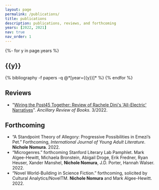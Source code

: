 ```yaml
---
layout: page
permalink: /publications/
title: publications
description: publications, reviews, and forthcoming
years: [2022, 2021]
nav: true
nav_order: 1
---
```

<!-- _pages/publications.md -->
<div class="publications">

{%- for y in page.years %}
  <h2 class="year">{{y}}</h2>
  {% bibliography -f papers -q @*[year={{y}}]* %}
{% endfor %}


</div>

## Reviews 
* "[Wiring the Post45 Together: Review of Rachele Dini's 'All-Electric' Narratives](https://ancillaryreviewofbooks.org/2022/03/04/wiring-the-post45-together-review-of-rachele-dinis-all-electric-narratives/)". *Ancillary Review of Books.* 3/2022.

## Forthcoming
* “A Standpoint Theory of Allegory: Progressive Possibilities in Emezi’s Pet.” Forthcoming, *International Journal of Young Adult Literature*. **Nichole Nomura**. 2022.
* “Microgenres.” forthcoming Stanford Literary Lab Pamphlet. Mark Algee-Hewitt, Michaela Bronstein, Abigail Droge, Erik Fredner, Ryan Heuser, Xander Manshel, **Nichole Nomura**, J.D. Porter, Hannah Walser. 2022.
* “Novel World-Building in Science Fiction.” forthcoming, solicited by Cultural Analytics/NovelTM. **Nichole Nomura** and Mark Algee-Hewitt. 2022.